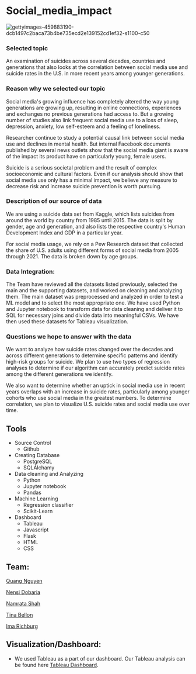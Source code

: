 # Social_media_impact

![gettyimages-459883190-dcb1497c2baca73b4be735ecd2e139152cd1ef32-s1100-c50](https://user-images.githubusercontent.com/92277581/157372626-6bcbadbe-17f1-42c0-b21b-66f77e1b168e.jpeg)

### Selected topic
An examination of suicides across several decades, countries and generations that also looks at the correlation between social media use and suicide rates in the U.S. in more recent years among younger generations.

### Reason why we selected our topic
Social media's growing influence has completely altered the way young generations are growing up, resulting in online connections, experiences and exchanges no previous generations had access to. But a growing number of studies also link frequent social media use to a loss of sleep, depression, anxiety, low self-esteem and a feeling of loneliness.

Researcher continue to study a potential causal link between social media use and declines in mental health. But internal Facebook documents published by several news outlets show that the social media giant is aware of the impact its product have on particularly young, female users.

Suicide is a serious societal problem and the result of complex socioeconomic and cultural factors. Even if our analysis should show that social media use only has a minimal impact, we believe any measure to decrease risk and increase suicide prevention is worth pursuing.

### Description of our source of data
We are using a suicide data set from Kaggle, which lists suicides from around the world by country from 1985 until 2015. The data is split by gender, age and generation, and also lists the respective country's Human Development Index and GDP in a particular year.

For social media usage, we rely on a Pew Research dataset that collected the share of U.S. adults using different forms of social media from 2005 through 2021. The data is broken down by age groups.

### Data Integration:
The Team have reviewed all the datasets listed previously, selected the main and the supporting datasets, and worked on cleaning and analyzing them. The main dataset was preprocessed and analyzed in order to test a ML model and to select the most appropriate one. We have used Python and Jupyter notebook to transform data for data cleaning and deliver it to SQL for necessary joins and divide data into meaningful CSVs. We have then used these datasets for Tableau visualization.

### Questions we hope to answer with the data
We want to analyze how suicide rates changed over the decades and across different generations to determine specific patterns and identify high-risk groups for suicide. We plan to use two types of regression analyses to determine if our algorithm can accurately predict suicide rates among the different generations we identify.

We also want to determine whether an uptick in social media use in recent years overlaps with an increase in suicide rates, particularly among younger cohorts who use social media in the greatest numbers. To determine correlation, we plan to visualize U.S. suicide rates and social media use over time.


## Tools
- Source Control
  - Github
- Creating Database
  - PostgreSQL
  - SQLAlchamy
- Data cleaning and Analyzing
  - Python
  - Jupyter notebook
  - Pandas
- Machine Learning
  - Regression classifier
  - Scikit-Learn
- Dashboard
  - Tableau
  - Javascript
  - Flask
  - HTML
  - CSS

## Team:

[Quang Nguyen](https://github.com/utpetroleum)

[Nensi Dobaria](https://github.com/NensiH)

[Namrata Shah](https://github.com/namu12345)

[Tina Bellon](https://github.com/TinaBeee)

[Ima Richburg](https://github.com/imarichburg)


## Visualization/Dashboard: 


- We used Tableau as a part of our dashboard. Our Tableau analysis can be found here [Tableau Dashboard](https://public.tableau.com/app/profile/nensi7308/viz/SocialmediausageandSuiciderates/Dashboard1).
